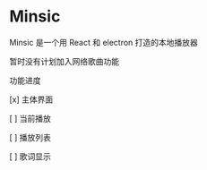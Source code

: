 # Minsic

Minsic 是一个用 React 和 electron 打造的本地播放器

暂时没有计划加入网络歌曲功能

功能进度

[x] 主体界面

[ ] 当前播放

[ ] 播放列表

[ ] 歌词显示